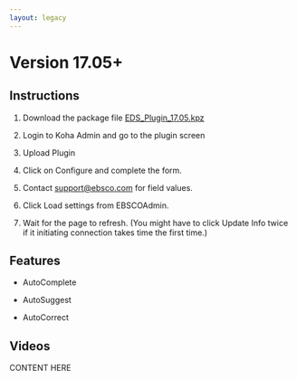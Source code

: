 ```yaml
---
layout: legacy
---
```


# Version 17.05+

## Instructions

1.  Download the package file [EDS_Plugin_17.05.kpz](https://github.com/ebsco/edsapi-koha-plugin/raw/master/eds_plugin_17.05.kpz)

2.  Login to Koha Admin and go to the plugin screen

3.  Upload Plugin

4.  Click on Configure and complete the form.

5.  Contact support@ebsco.com for field values.

6.  Click Load settings from EBSCOAdmin.

7.  Wait for the page to refresh. (You might have to click Update Info twice if it initiating connection takes time the first time.)

## Features

* AutoComplete

* AutoSuggest

* AutoCorrect

## Videos

CONTENT HERE